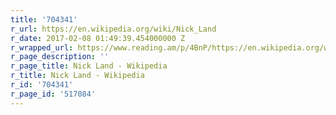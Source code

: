 ```yaml
---
title: '704341'
r_url: https://en.wikipedia.org/wiki/Nick_Land
r_date: 2017-02-08 01:49:39.454000000 Z
r_wrapped_url: https://www.reading.am/p/4BnP/https://en.wikipedia.org/wiki/Nick_Land
r_page_description: ''
r_page_title: Nick Land - Wikipedia
r_title: Nick Land - Wikipedia
r_id: '704341'
r_page_id: '517084'
---
```


